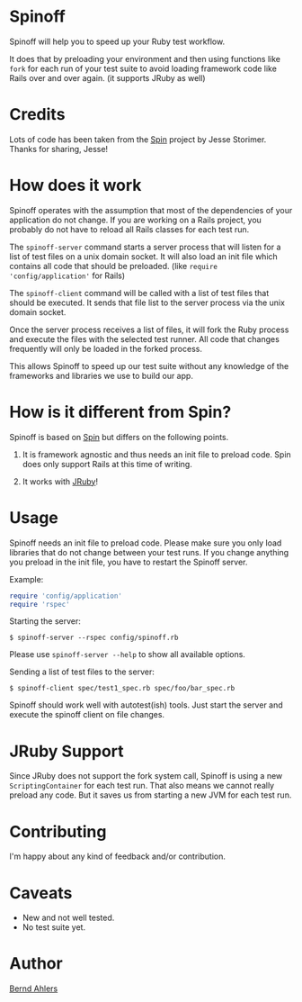 # Spinoff

Spinoff will help you to speed up your Ruby test workflow.

It does that by preloading your environment and then using functions like
`fork` for each run of your test suite to avoid loading framework code
like Rails over and over again. (it supports JRuby as well)

# Credits

Lots of code has been taken from the [Spin](https://github.com/jstorimer/spin)
project by Jesse Storimer. Thanks for sharing, Jesse!

# How does it work

Spinoff operates with the assumption that most of the dependencies of your
application do not change. If you are working on a Rails project, you
probably do not have to reload all Rails classes for each test run.

The `spinoff-server` command starts a server process that will listen for
a list of test files on a unix domain socket. It will also load an init file
which contains all code that should be preloaded.
(like `require 'config/application'` for Rails)

The `spinoff-client` command will be called with a list of test files that
should be executed. It sends that file list to the server process via the
unix domain socket.

Once the server process receives a list of files, it will fork the Ruby process
and execute the files with the selected test runner. All code that changes
frequently will only be loaded in the forked process.

This allows Spinoff to speed up our test suite without any knowledge of the
frameworks and libraries we use to build our app.

# How is it different from Spin?

Spinoff is based on [Spin](https://github.com/jstorimer/spin) but differs on
the following points.

1. It is framework agnostic and thus needs an init file to preload code.
   Spin does only support Rails at this time of writing.

2. It works with [JRuby](http://www.jruby.org/)!

# Usage

Spinoff needs an init file to preload code. Please make sure you only load
libraries that do not change between your test runs. If you change anything
you preload in the init file, you have to restart the Spinoff server.

Example:

```ruby
require 'config/application'
require 'rspec'
```

Starting the server:

    $ spinoff-server --rspec config/spinoff.rb

Please use `spinoff-server --help` to show all available options.

Sending a list of test files to the server:

    $ spinoff-client spec/test1_spec.rb spec/foo/bar_spec.rb

Spinoff should work well with autotest(ish) tools. Just start the server and
execute the spinoff client on file changes.

# JRuby Support

Since JRuby does not support the fork system call, Spinoff is using a
new `ScriptingContainer` for each test run. That also means we cannot really
preload any code. But it saves us from starting a new JVM for each test run.

# Contributing

I'm happy about any kind of feedback and/or contribution.

# Caveats

* New and not well tested.
* No test suite yet.

# Author

[Bernd Ahlers](https://github.com/bernd)
